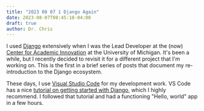```yaml
---
title: "2023 08 07 1 Django Again"
date: 2023-08-07T08:45:18-04:00
draft: true
author: Dr. Chris
---
```


I used [Django](https://www.djangoproject.com/) extensively when I was the Lead Developer at the (now) [Center for Academic Innovation](https://ai.umich.edu/) at the University of Michigan.
It's been a while, but I recently decided to revisit it for a different project that I'm working on.
This is the first in a brief series of posts that document my re-introduction to the Django ecosystem.

These days, I use [Visual Studio Code](https://code.visualstudio.com/) for my development work.  VS Code has a nice [tutorial on getting started with Django](https://code.visualstudio.com/docs/python/tutorial-django), which I highly recommend.
I followed that tutorial and had a functioning "Hello, world" app in a few hours.
